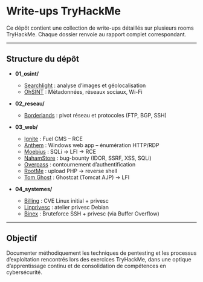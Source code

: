 # Write-ups TryHackMe

Ce dépôt contient une collection de write-ups détaillés sur plusieurs rooms TryHackMe.
Chaque dossier renvoie au rapport complet correspondant.

---

## Structure du dépôt

- **01_osint/**  
  - [Searchlight](https://tryhackme.com/room/searchlight) : analyse d’images et géolocalisation
  - [OhSINT](https://tryhackme.com/room/ohsint) : Métadonnées, réseaux sociaux, Wi-Fi

- **02_reseau/**  
  - [Borderlands](https://tryhackme.com/room/borderlands) : pivot réseau et protocoles (FTP, BGP, SSH)

- **03_web/**  
  - [Ignite](https://tryhackme.com/room/ignite) : Fuel CMS – RCE
  - [Anthem](https://tryhackme.com/room/anthem) : Windows web app – énumération HTTP/RDP
  - [Moebius](https://tryhackme.com/room/moebius) : SQLi → LFI → RCE
  - [NahamStore](https://tryhackme.com/room/nahamstore) : bug-bounty (IDOR, SSRF, XSS, SQLi)
  - [Overpass](https://tryhackme.com/room/overpass) : contournement d’authentification
  - [RootMe](https://tryhackme.com/room/rootme) : upload PHP → reverse shell
  - [Tom Ghost](https://tryhackme.com/room/tomghost) : Ghostcat (Tomcat AJP) → LFI

- **04_systemes/**  
  - [Billing](https://tryhackme.com/room/billing) : CVE Linux initial + privesc
  - [Linprivesc](https://tryhackme.com/room/linprivesc) : atelier privesc Debian
  - [Binex](https://tryhackme.com/room/binex) : Bruteforce SSH + privesc (via Buffer Overflow) 

---

## Objectif

Documenter méthodiquement les techniques de pentesting et les processus d’exploitation rencontrés lors des exercices TryHackMe, dans une optique d’apprentissage continu et de consolidation de compétences en cybersécurité.

